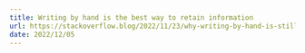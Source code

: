 ```yaml
---
title: Writing by hand is the best way to retain information
url: https://stackoverflow.blog/2022/11/23/why-writing-by-hand-is-still-the-best-way-to-retain-information/
date: 2022/12/05
---
```

